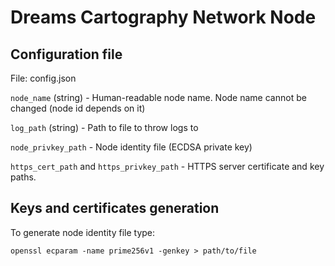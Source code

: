 Dreams Cartography Network Node
===============================

Configuration file
------------------

File: config.json

`node_name` (string) - Human-readable node name. Node name cannot be changed (node id depends on it)

`log_path` (string) - Path to file to throw logs to

`node_privkey_path` - Node identity file (ECDSA private key)

`https_cert_path` and `https_privkey_path` - HTTPS server certificate and
	key paths. 


Keys and certificates generation
--------------------------------

To generate node identity file type:

	openssl ecparam -name prime256v1 -genkey > path/to/file

